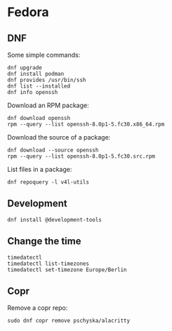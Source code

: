# Fedora
## DNF
Some simple commands:

    dnf upgrade
    dnf install podman
    dnf provides /usr/bin/ssh
    dnf list --installed
    dnf info openssh

Download an RPM package:

    dnf download openssh
    rpm --query --list openssh-8.0p1-5.fc30.x86_64.rpm

Download the source of a package:

    dnf download --source openssh
    rpm --query --list openssh-8.0p1-5.fc30.src.rpm

List files in a package:

    dnf repoquery -l v4l-utils

## Development

    dnf install @development-tools

## Change the time

    timedatectl
    timedatectl list-timezones
    timedatectl set-timezone Europe/Berlin

## Copr
Remove a copr repo:

    sudo dnf copr remove pschyska/alacritty
